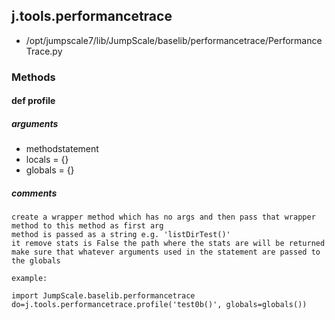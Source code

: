 ## j.tools.performancetrace

- /opt/jumpscale7/lib/JumpScale/baselib/performancetrace/PerformanceTrace.py

### Methods

    

#### def profile 
##### arguments

- methodstatement
- locals = \{\}
- globals = \{\}

##### comments

```
create a wrapper method which has no args and then pass that wrapper method to this method as first arg
method is passed as a string e.g. 'listDirTest()'
it remove stats is False the path where the stats are will be returned
make sure that whatever arguments used in the statement are passed to the globals

example:

import JumpScale.baselib.performancetrace
do=j.tools.performancetrace.profile('test0b()', globals=globals())

```

